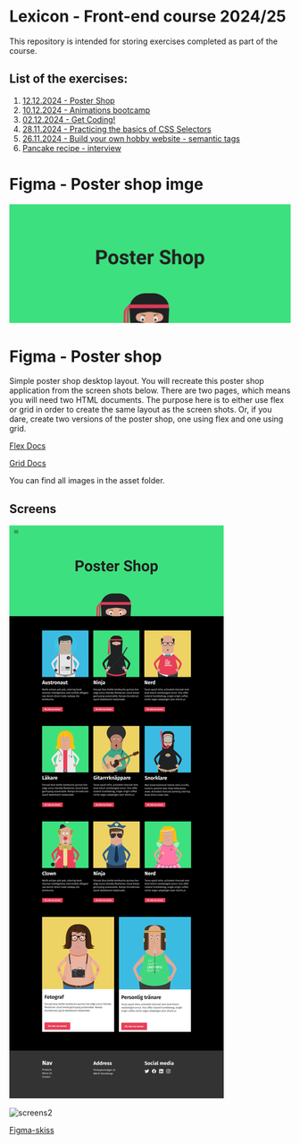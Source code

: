 # Lexicon - Front-end course 2024/25
This repository is intended for storing exercises completed as part of the course.
## List of the exercises:
1. [12.12.2024 - Poster Shop](https://github.com/poster-shop-cube)
1. [10.12.2024 - Animations bootcamp](https://github.com/v49-animation-bootcamp)
1. [02.12.2024 - Get Coding!](https://github.com/topmar/v49-monday)
1. [28.11.2024 - Practicing the basics of CSS Selectors](https://github.com/v48-thursday)
1. [26.11.2024 - Build your own hobby website - semantic tags](https://github.com//v48-tuesday)
1. [Pancake recipe - interview](https://github.com/interview)


# Figma - Poster shop imge

![poster](./poster.png)

# Figma - Poster shop

Simple poster shop desktop layout. You will recreate this poster shop application from the screen shots below. There are two pages, which means you will need two HTML documents. The purpose here is to either use flex or grid in order to create the same layout as the screen shots. Or, if you dare, create two versions of the poster shop, one using flex and one using grid.

[Flex Docs](https://css-tricks.com/snippets/css/a-guide-to-flexbox/)

[Grid Docs](https://css-tricks.com/snippets/css/complete-guide-grid/)

You can find all images in the asset folder.

## Screens

![screens](./screens.png)

![screens2](./check-out.png)

[Figma-skiss](https://www.figma.com/design/ApkqGdPVOlTaKVX6r12bGv/Poster-Shop?node-id=0-1&t=z9UfUacDEaOYwPWV-1)
